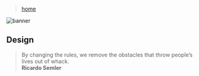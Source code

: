 > [home](../)

![banner](/go/photos/banner.png)

## Design

> By changing the rules, we remove the obstacles that throw people’s lives out of whack.  
> **Ricardo Semler**
